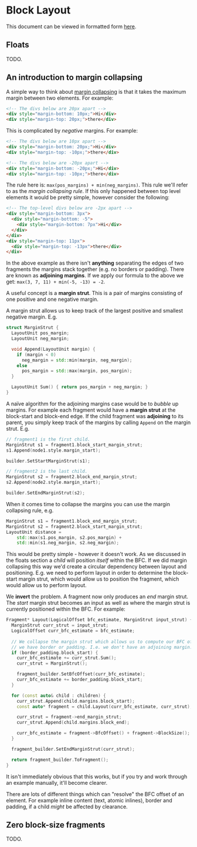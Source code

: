 # Block Layout #

This document can be viewed in formatted form [here](https://chromium.googlesource.com/chromium/src/+/master/third_party/WebKit/Source/core/layout/ng/BlockLayout.md).

## Floats ##

TODO.

## An introduction to margin collapsing ##

A simple way to think about [margin collapsing](https://www.w3.org/TR/CSS2/box.html#collapsing-margins)
is that it takes the maximum margin between two elements. For example:

```html
<!-- The divs below are 20px apart -->
<div style="margin-bottom: 10px;">Hi</div>
<div style="margin-top: 20px;">there</div>
```

This is complicated by _negative_ margins. For example:

```html
<!-- The divs below are 10px apart -->
<div style="margin-bottom: 20px;">Hi</div>
<div style="margin-top: -10px;">there</div>

<!-- The divs below are -20px apart -->
<div style="margin-bottom: -20px;">Hi</div>
<div style="margin-top: -10px;">there</div>
```

The rule here is: `max(pos_margins) + min(neg_margins)`. This rule we'll refer
to as the _margin collapsing rule_. If this only happened between top level
elements it would be pretty simple, however consider the following:

```html
<!-- The top-level divs below are -2px apart -->
<div style="margin-bottom: 3px">
  <div style="margin-bottom: -5">
    <div style="margin-bottom: 7px">Hi</div>
  </div>
</div>
<div style="margin-top: 11px">
  <div style="margin-top: -13px">there</div>
</div>
```

In the above example as there isn't **anything** separating the edges of two
fragments the margins stack together (e.g. no borders or padding). There are
known as **adjoining margins**.  If we apply our formula to the above we get:
`max(3, 7, 11) + min(-5, -13) = -2`.

A useful concept is a **margin strut**. This is a pair of margins consisting of
one positive and one negative margin.

A margin strut allows us to keep track of the largest positive and smallest
negative margin. E.g.
```cpp
struct MarginStrut {
  LayoutUnit pos_margin;
  LayoutUnit neg_margin;

  void Append(LayoutUnit margin) {
    if (margin < 0)
      neg_margin = std::min(margin, neg_margin);
    else
      pos_margin = std::max(margin, pos_margin);
  }

  LayoutUnit Sum() { return pos_margin + neg_margin; }
}
```

A naïve algorithm for the adjoining margins case would be to _bubble_ up
margins. For example each fragment would have a **margin strut** at the
block-start and block-end edge. If the child fragment was **adjoining** to its
parent, you simply keep track of the margins by calling `Append` on the margin
strut. E.g.

```cpp
// fragment1 is the first child.
MarginStrut s1 = fragment1.block_start_margin_strut;
s1.Append(node1.style.margin_start);

builder.SetStartMarginStrut(s1);

// fragment2 is the last child.
MarginStrut s2 = fragment2.block_end_margin_strut;
s2.Append(node2.style.margin_start);

builder.SetEndMarginStrut(s2);
```

When it comes time to collapse the margins you can use the margin collapsing
rule, e.g.
```cpp
MarginStrut s1 = fragment1.block_end_margin_strut;
MarginStrut s2 = fragment2.block_start_margin_strut;
LayoutUnit distance =
    std::max(s1.pos_margin, s2.pos_margin) +
    std::min(s1.neg_margin, s2.neg_margin);
```

This would be pretty simple - however it doesn't work. As we discussed in the
floats section a _child_ will position _itself_ within the BFC. If we did margin
collapsing this way we'd create a circular dependency between layout and
positioning. E.g. we need to perform layout in order to determine the
block-start margin strut, which would allow us to position the fragment, which
would allow us to perform layout.

We **invert** the problem. A fragment now only produces an _end_ margin strut.
The _start_ margin strut becomes an input as well as where the margin strut is
currently positioned within the BFC.  For example:

```cpp
Fragment* Layout(LogicalOffset bfc_estimate, MarginStrut input_strut) {
  MarginStrut curr_strut = input_strut;
  LogicalOffset curr_bfc_estimate = bfc_estimate;
  
  // We collapse the margin strut which allows us to compute our BFC offset if
  // we have border or padding. I.e. we don't have an adjoining margin.
  if (border_padding.block_start) {
    curr_bfc_estimate += curr_strut.Sum();
    curr_strut = MarginStrut();

    fragment_builder.SetBfcOffset(curr_bfc_estimate);
    curr_bfc_estimate += border_padding.block_start;
  }

  for (const auto& child : children) {
    curr_strut.Append(child.margins.block_start);
    const auto* fragment = child.Layout(curr_bfc_estimate, curr_strut);

    curr_strut = fragment->end_margin_strut;
    curr_strut.Append(child.margins.block_end);

    curr_bfc_estimate = fragment->BfcOffset() + fragment->BlockSize();
  }

  fragment_builder.SetEndMarginStrut(curr_strut);

  return fragment_builder.ToFragment();
}
```

It isn't immediately obvious that this works, but if you try and work through an
example manually, it'll become clearer.

There are lots of different things which can "resolve" the BFC offset of an
element. For example inline content (text, atomic inlines), border and padding,
if a child _might_ be affected by clearance.

## Zero block-size fragments ##

TODO.

